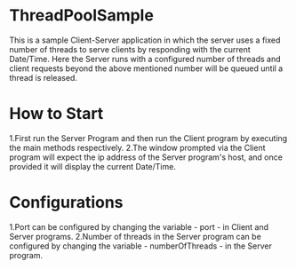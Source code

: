 # ThreadPoolSample
This is a sample Client-Server application in which the server uses a fixed number of threads to serve clients by responding with the current Date/Time. Here the Server runs with a configured number of threads and client requests beyond the above mentioned number will be queued until a thread is released. 

# How to Start
1.First run the Server Program and then run the Client program by executing the main methods respectively. 
2.The window prompted via the Client program will expect the ip address of the Server program's host, and once provided it will display the current Date/Time. 

# Configurations
1.Port can be configured by changing the variable - port - in Client and Server programs. 
2.Number of threads in the Server program can be configured by changing the variable - numberOfThreads - in the Server program. 
